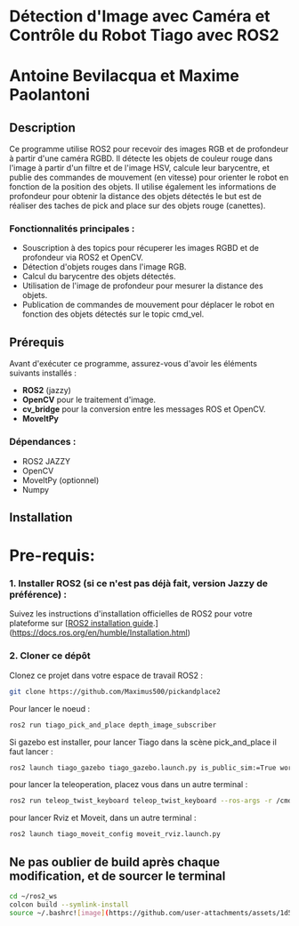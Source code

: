 # Détection d'Image avec Caméra et Contrôle du Robot Tiago avec ROS2
# Antoine Bevilacqua et Maxime Paolantoni

## Description

Ce programme utilise ROS2 pour recevoir des images RGB et de profondeur à partir d'une caméra RGBD. Il détecte les objets de couleur rouge dans l'image à partir d'un filtre et de l'image HSV, calcule leur barycentre, et publie des commandes de mouvement (en vitesse) pour orienter le robot en fonction de la position des objets. Il utilise également les informations de profondeur pour obtenir la distance des objets détectés le but est de réaliser des taches de pick and place sur des objets rouge (canettes).

### Fonctionnalités principales :
- Souscription à des topics pour récuperer les images RGBD et de profondeur via ROS2 et OpenCV.
- Détection d'objets rouges dans l'image RGB.
- Calcul du barycentre des objets détectés.
- Utilisation de l'image de profondeur pour mesurer la distance des objets.
- Publication de commandes de mouvement pour déplacer le robot en fonction des objets détectés sur le topic cmd_vel.

## Prérequis

Avant d'exécuter ce programme, assurez-vous d'avoir les éléments suivants installés :

- **ROS2** (jazzy)
- **OpenCV** pour le traitement d'image.
- **cv_bridge** pour la conversion entre les messages ROS et OpenCV.
- **MoveItPy** 

### Dépendances :
- ROS2 JAZZY
- OpenCV
- MoveItPy (optionnel)
- Numpy

## Installation
# Pre-requis:
### 1. Installer ROS2 (si ce n'est pas déjà fait, version Jazzy de préférence) :

Suivez les instructions d'installation officielles de ROS2 pour votre plateforme sur [[ROS2 installation guide](https://index.ros.org/doc/ros2/Installation/).](https://docs.ros.org/en/humble/Installation.html)

### 2. Cloner ce dépôt

Clonez ce projet dans votre espace de travail ROS2 :

```bash
git clone https://github.com/Maximus500/pickandplace2
```
 Pour lancer le noeud : 

```bash
ros2 run tiago_pick_and_place depth_image_subscriber
```
Si gazebo est installer, pour lancer Tiago dans la scène pick_and_place il faut lancer : 

```bash
ros2 launch tiago_gazebo tiago_gazebo.launch.py is_public_sim:=True world_name:=pick_and_place
```
pour lancer la teleoperation, placez vous dans un autre terminal :  
```bash
ros2 run teleop_twist_keyboard teleop_twist_keyboard --ros-args -r /cmd_vel:=/key_vel

```

 pour lancer Rviz et Moveit, dans un autre terminal : 
```bash
ros2 launch tiago_moveit_config moveit_rviz.launch.py
```

## Ne pas oublier de build après chaque modification, et de sourcer le terminal 
```bash
cd ~/ros2_ws
colcon build --symlink-install
source ~/.bashrc![image](https://github.com/user-attachments/assets/1d5b6bd5-d1bc-4946-891a-31da9a27aa29)

```

